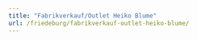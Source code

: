 ```yaml
---
title: "Fabrikverkauf/Outlet Heiko Blume"
url: /friedeburg/fabrikverkauf-outlet-heiko-blume/
---
```

